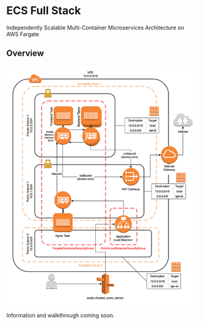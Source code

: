 # ECS Full Stack

Independently Scalable Multi-Container Microservices Architecture on AWS Fargate

## Overview

![AWS Diagram](diagram.png)

Information and walkthrough coming soon.
